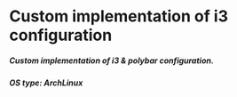 # Custom implementation of i3 configuration

##### Custom implementation of i3 & polybar configuration.
##### OS type: ArchLinux

